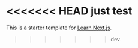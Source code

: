 <<<<<<< HEAD
just test
=======
This is a starter template for [Learn Next.js](https://nextjs.org/learn).

> > > > > > > dev

